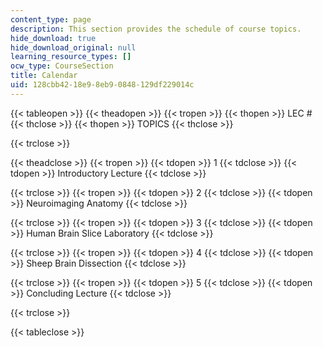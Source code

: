 ```yaml
---
content_type: page
description: This section provides the schedule of course topics.
hide_download: true
hide_download_original: null
learning_resource_types: []
ocw_type: CourseSection
title: Calendar
uid: 128cbb42-18e9-8eb9-0848-129df229014c
---
```


{{< tableopen >}}
{{< theadopen >}}
{{< tropen >}}
{{< thopen >}}
LEC #
{{< thclose >}}
{{< thopen >}}
TOPICS
{{< thclose >}}

{{< trclose >}}

{{< theadclose >}}
{{< tropen >}}
{{< tdopen >}}
1
{{< tdclose >}}
{{< tdopen >}}
Introductory Lecture
{{< tdclose >}}

{{< trclose >}}
{{< tropen >}}
{{< tdopen >}}
2
{{< tdclose >}}
{{< tdopen >}}
Neuroimaging Anatomy
{{< tdclose >}}

{{< trclose >}}
{{< tropen >}}
{{< tdopen >}}
3
{{< tdclose >}}
{{< tdopen >}}
Human Brain Slice Laboratory
{{< tdclose >}}

{{< trclose >}}
{{< tropen >}}
{{< tdopen >}}
4
{{< tdclose >}}
{{< tdopen >}}
Sheep Brain Dissection
{{< tdclose >}}

{{< trclose >}}
{{< tropen >}}
{{< tdopen >}}
5
{{< tdclose >}}
{{< tdopen >}}
Concluding Lecture
{{< tdclose >}}

{{< trclose >}}

{{< tableclose >}}